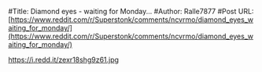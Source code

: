 #Title: Diamond eyes - waiting for Monday...
#Author: Ralle7877
#Post URL: [https://www.reddit.com/r/Superstonk/comments/ncvrmo/diamond_eyes_waiting_for_monday/](https://www.reddit.com/r/Superstonk/comments/ncvrmo/diamond_eyes_waiting_for_monday/)


https://i.redd.it/zexr18shg9z61.jpg